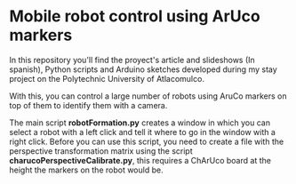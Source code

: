 # Mobile robot control using ArUco markers

In this repository you'll find the proyect's article and slideshows (In spanish), Python scripts and Arduino sketches developed during my stay project on the Polytechnic University of Atlacomulco.

With this, you can control a large number of robots using AruCo markers on top of them to identify them with a camera.

The main script **robotFormation.py** creates a window in which you can select a robot with a left click and tell it where to go in the window with a right click.
Before you can use this script, you need to create a file with the perspective transformation matrix
using the script **charucoPerspectiveCalibrate.py**, this requires a ChArUco board at the height the markers on the robot would be.